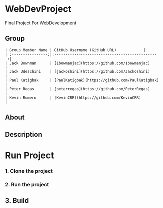 # WebDevProject
 Final Project For WebDevelopment

## Group
	| Group Member Name | GitHub Username (GitHub URL)		      |
	| :----------------:|:-----------------------------------------------:|
	| Jack Bownman 	    | [1bowmanjac](https://github.com/1bowmanjac)     |
	| Jack Udeschini    | [jackoshini](https://github.com/Jackoshini)     |
	| Paul Katigbak     | [PaulKatigbak](https://github.com/PaulKatigbak) |
	| Peter Regas 	    | [peterregas](https://github.com/PeterRegas)     |
	| Kevin Romero 	    | [KevinCRR](https://github.com/KevinCRR) 	      |

## About

## Description

# Run Project

### 1. Clone the project

### 2. Run the project

## 3. Build
